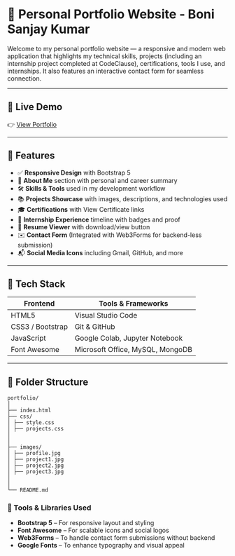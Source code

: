 # 💼 Personal Portfolio Website - Boni Sanjay Kumar

Welcome to my personal portfolio website — a responsive and modern web application that highlights my technical skills, projects (including an internship project completed at CodeClause), certifications, tools I use, and internships. It also features an interactive contact form for seamless connection.

---

## 🚀 Live Demo

👉 [View Portfolio](https://your-portfolio-link.com)

---

## 📌 Features

- ✅ **Responsive Design** with Bootstrap 5
- 🎯 **About Me** section with personal and career summary
- 🛠 **Skills & Tools** used in my development workflow
- 📚 **Projects Showcase** with images, descriptions, and technologies used
- 🎓 **Certifications** with View Certificate links
- 💼 **Internship Experience** timeline with badges and proof
- 📄 **Resume Viewer** with download/view button
- ✉️ **Contact Form** (Integrated with Web3Forms for backend-less submission)
- 📬 **Social Media Icons** including Gmail, GitHub, and more

---

## 🧰 Tech Stack

| Frontend         | Tools & Frameworks              |
|------------------|----------------------------------|
| HTML5            | Visual Studio Code               |
| CSS3 / Bootstrap | Git & GitHub                     |
| JavaScript       | Google Colab, Jupyter Notebook   |
| Font Awesome     | Microsoft Office, MySQL, MongoDB |

---

## 📁 Folder Structure
```plaintext
portfolio/
│
├── index.html
├── css/
│ ├── style.css
│ ├── projects.css
│
│
├── images/
│ ├── profile.jpg
│ ├── project1.jpg
│ ├── project2.jpg
│ ├── project3.jpg
│
│
└── README.md
```

### 🧩 Tools & Libraries Used

- **Bootstrap 5** – For responsive layout and styling
- **Font Awesome** – For scalable icons and social logos
- **Web3Forms** – To handle contact form submissions without backend
- **Google Fonts** – To enhance typography and visual appeal

